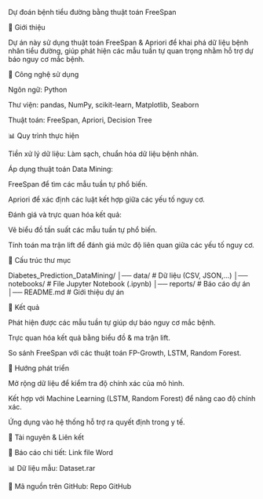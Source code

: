 Dự đoán bệnh tiểu đường bằng thuật toán FreeSpan

📌 Giới thiệu

Dự án này sử dụng thuật toán FreeSpan & Apriori để khai phá dữ liệu bệnh nhân tiểu đường, giúp phát hiện các mẫu tuần tự quan trọng nhằm hỗ trợ dự báo nguy cơ mắc bệnh.

🚀 Công nghệ sử dụng

Ngôn ngữ: Python

Thư viện: pandas, NumPy, scikit-learn, Matplotlib, Seaborn

Thuật toán: FreeSpan, Apriori, Decision Tree

📊 Quy trình thực hiện

Tiền xử lý dữ liệu: Làm sạch, chuẩn hóa dữ liệu bệnh nhân.

Áp dụng thuật toán Data Mining:

FreeSpan để tìm các mẫu tuần tự phổ biến.

Apriori để xác định các luật kết hợp giữa các yếu tố nguy cơ.

Đánh giá và trực quan hóa kết quả:

Vẽ biểu đồ tần suất các mẫu tuần tự phổ biến.

Tính toán ma trận lift để đánh giá mức độ liên quan giữa các yếu tố nguy cơ.

📁 Cấu trúc thư mục

Diabetes_Prediction_DataMining/
│── data/                    # Dữ liệu (CSV, JSON,...)
│── notebooks/               # File Jupyter Notebook (.ipynb)
│── reports/                 # Báo cáo dự án
│── README.md                # Giới thiệu dự án

📌 Kết quả

Phát hiện được các mẫu tuần tự giúp dự báo nguy cơ mắc bệnh.

Trực quan hóa kết quả bằng biểu đồ & ma trận lift.

So sánh FreeSpan với các thuật toán FP-Growth, LSTM, Random Forest.

📌 Hướng phát triển

Mở rộng dữ liệu để kiểm tra độ chính xác của mô hình.

Kết hợp với Machine Learning (LSTM, Random Forest) để nâng cao độ chính xác.

Ứng dụng vào hệ thống hỗ trợ ra quyết định trong y tế.

📎 Tài nguyên & Liên kết

📄 Báo cáo chi tiết: Link file Word

📊 Dữ liệu mẫu: Dataset.rar

📂 Mã nguồn trên GitHub: Repo GitHub
